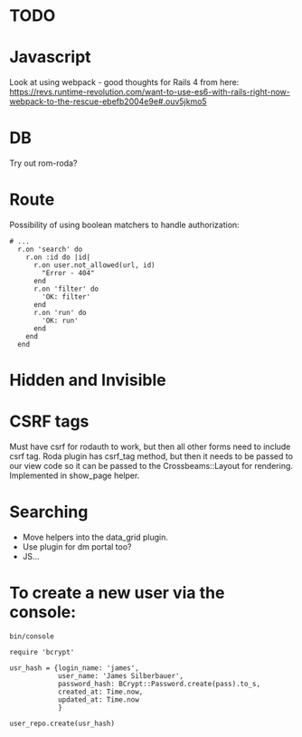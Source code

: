 # TODO

# Javascript

Look at using webpack - good thoughts for Rails 4 from here: https://revs.runtime-revolution.com/want-to-use-es6-with-rails-right-now-webpack-to-the-rescue-ebefb2004e9e#.ouv5jkmo5

# DB

Try out rom-roda?

# Route

Possibility of using boolean matchers to handle authorization:

~~~{.ruby}
# ...
  r.on 'search' do
    r.on :id do |id|
      r.on user.not_allowed(url, id)
        "Error - 404"
      end
      r.on 'filter' do
        'OK: filter'
      end
      r.on 'run' do
        'OK: run'
      end
    end
  end
~~~

# Hidden and Invisible

# CSRF tags

Must have csrf for rodauth to work, but then all other forms need to include csrf tag.
Roda plugin has csrf_tag method, but then it needs to be passed to our view code so it can be passed to the Crossbeams::Layout for rendering.
Implemented in show_page helper.

# Searching

* Move helpers into the data_grid plugin.
* Use plugin for dm portal too?
* JS...

# To create a new user via the console:

`bin/console`

~~~{.ruby}
require 'bcrypt'

usr_hash = {login_name: 'james',
            user_name: 'James Silberbauer',
            password_hash: BCrypt::Password.create(pass).to_s,
            created_at: Time.now,
            updated_at: Time.now
            }

user_repo.create(usr_hash)
~~~

